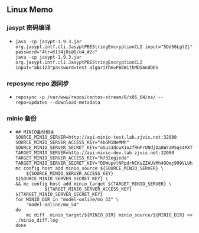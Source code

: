 ## Linux Memo

### jasypt 密码编译
* ```shell
  java -cp jasypt-1.9.3.jar org.jasypt.intf.cli.JasyptPBEStringEncryptionCLI input="5DdS6LgtZj" password="4tr=Kl34jDs@O/u4_#2c"
  java -cp jasypt-1.9.3.jar org.jasypt.intf.cli.JasyptPBEStringEncryptionCLI input="abc123"password=test algorithm=PBEWithMD5AndDES
  ```
  
### reposync repo 源同步
* ```shell
  reposync -p /var/www/repos/centos-stream/8/x86_64/os/ --repo=updates --download-metadata
  ```
  
### minio 备份
* ```shell
  ## MINIO备份相关
  SOURCE_MINIO_SERVER=http://api-minio-test.lab.zjvis.net:32080
  SOURCE_MINIO_SERVER_ACCESS_KEY="4bGM1NeMMh"
  SOURCE_MINIO_SERVER_SECRET_KEY="oSus3dcwX1oJfRHFrUNdjOa8WraM5qs4MXTYXWGg"
  TARGET_MINIO_SERVER=http://api-minio-dev.lab.zjvis.net:32080
  TARGET_MINIO_SERVER_ACCESS_KEY="h732egieda"
  TARGET_MINIO_SERVER_SECRET_KEY="DDWupvlNPpdrNCKsZZAUVMh4OOmj999VLUhCNSDR"
  mc config host add minio_source ${SOURCE_MINIO_SERVER} \
      ${SOURCE_MINIO_SERVER_ACCESS_KEY} ${SOURCE_MINIO_SERVER_SECRET_KEY} \
  && mc config host add minio_target ${TARGET_MINIO_SERVER} \
             ${TARGET_MINIO_SERVER_ACCESS_KEY} ${TARGET_MINIO_SERVER_SECRET_KEY} 
  for MINIO_DIR in "model-online/mo_53" \
      "model-online/mo_54"
  do
      mc diff  minio_target/${MINIO_DIR} minio_source/${MINIO_DIR} >> ./minio_diff.log
  done
  ```